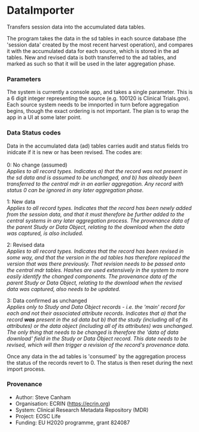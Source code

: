 # DataImporter
Transfers session data into the accumulated data tables.

The program takes the data in the sd tables in each source database (the 'session data' created by the most recent harvest operation), and compares it with the accumulated data for each source, which is stored in the ad tables. New and revised data is both transferred to the ad tables, and marked as such so that it will be used in the later aggregation phase. 

### Parameters
The system is currently a console app, and takes a single parameter. This is a 6 digit integer representing the source (e.g. 100120 is Clinical Trials.gov). Each source system needs to be imnported in turn before aggregation begins, though the exact ordering is not important. The plan is to wrap the app in a UI at some later point.

### Data Status codes
Data in the accumulated data (ad) tables carries audit and status fields tro inidcate if it is new or has been revised. The codes are:<br/><br/>
0: No change (assumed)<br/>
*Applies to all record types. Indicates a) that the record was not present in the sd data and is assumed to be unchanged, and b) has already been transferred to the central mdr in an earlier aggregation. Any record with status 0 can be ignored in any later aggregation phase.*

1: New data<br/>
*Applies to all record types. Indicates that the record has been newly added from the session data, and that it must therefore be further added to the central systems in any later aggregation process. The provenance data of the parent Study or Data Object, relating to the download when the data was captured, is also included.*

2: Revised data<br/>
*Applies to all record types. Indicates that the record has been revised in some way, and that the version in the ad tables has therefore replaced the version that was there previously. That revision needs to be passed onto the central mdr tables. Hashes are used extensively in the system to more easily identify the changed components. The provenance data of the parent Study or Data Object, relating to the download when the revised data was captured, also needs to be updated.*

3: Data confirmed as unchanged<br/>
*Applies only to Study and Data Object records - i.e. the 'main' record for each and not their associated attribute records. Indicates that a) that the record **was** present in the sd data but b) that the study (including all of its attributes) or the data object (including all of its attributes) was unchanged. The only thing that needs to be changed is therefore the 'data of data download' field in the Study or Data Object record. This date needs to be revised, which will then trigger a revision of the record's provenance data.*

Once any data in the ad tables is 'consumed' by the aggregation process the status of the records revert to 0. The status is then reset during the next import process.

### Provenance
* Author: Steve Canham
* Organisation: ECRIN (https://ecrin.org)
* System: Clinical Research Metadata Repository (MDR)
* Project: EOSC Life
* Funding: EU H2020 programme, grant 824087
